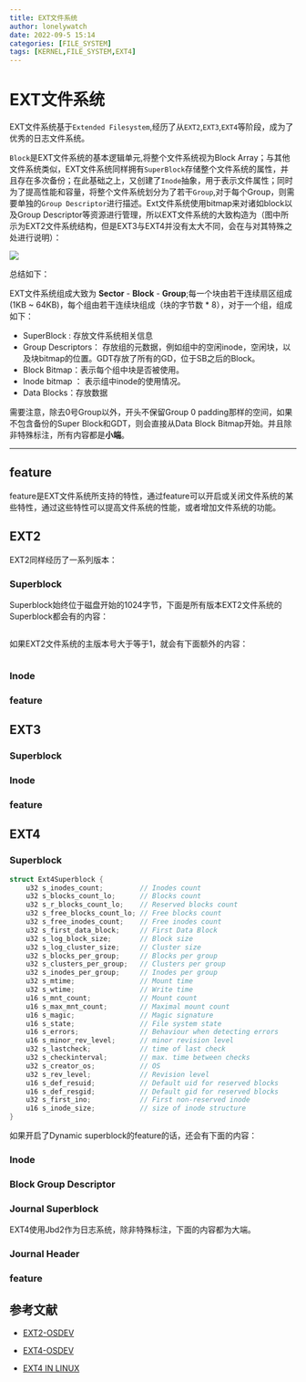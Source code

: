 ```yaml
---
title: EXT文件系统
author: lonelywatch
date: 2022-09-5 15:14
categories: [FILE_SYSTEM]
tags: [KERNEL,FILE_SYSTEM,EXT4] 
---
```


# EXT文件系统

EXT文件系统基于`Extended Filesystem`,经历了从`EXT2`,`EXT3`,`EXT4`等阶段，成为了优秀的日志文件系统。

`Block`是EXT文件系统的基本逻辑单元,将整个文件系统视为Block Array；与其他文件系统类似，EXT文件系统同样拥有`SuperBlock`存储整个文件系统的属性，并且存在多次备份；在此基础之上，又创建了`Inode`抽象，用于表示文件属性；同时为了提高性能和容量，将整个文件系统划分为了若干`Group`,对于每个Group，则需要单独的`Group Descriptor`进行描述。Ext文件系统使用bitmap来对诸如block以及Group Descriptor等资源进行管理，所以EXT文件系统的大致构造为（图中所示为EXT2文件系统结构，但是EXT3与EXT4并没有太大不同，会在[](#EXT3)与[](#EXT4)对其特殊之处进行说明）：

![](https://lonelywatch-1306651324.cos.ap-beijing.myqcloud.com/lab5_ext2.png)

总结如下：

EXT文件系统组成大致为 **Sector** - **Block** - **Group**;每一个块由若干连续扇区组成 (1KB ~ 64KB)，每个组由若干连续块组成（块的字节数 * 8），对于一个组，组成如下：

- SuperBlock : 存放文件系统相关信息
- Group Descriptors： 存放组的元数据，例如组中的空闲inode，空闲块，以及块bitmap的位置。GDT存放了所有的GD，位于SB之后的Block。
- Block Bitmap：表示每个组中块是否被使用。
- Inode bitmap ： 表示组中inode的使用情况。
- Data Blocks：存放数据

需要注意，除去0号Group以外，开头不保留Group 0 padding那样的空间，如果不包含备份的Super Block和GDT，则会直接从Data Block Bitmap开始。并且除非特殊标注，所有内容都是**小端**。

---

## feature

feature是EXT文件系统所支持的特性，通过feature可以开启或关闭文件系统的某些特性，通过这些特性可以提高文件系统的性能，或者增加文件系统的功能。

## EXT2 

EXT2同样经历了一系列版本：

### Superblock

Superblock始终位于磁盘开始的1024字节，下面是所有版本EXT2文件系统的Superblock都会有的内容：

```c


```

如果EXT2文件系统的主版本号大于等于1，就会有下面额外的内容：

```c


```



### Inode


### feature


## EXT3

### Superblock

### Inode

### feature


## EXT4

### Superblock

```c
struct Ext4Superblock {
    u32 s_inodes_count;         // Inodes count
    u32 s_blocks_count_lo;      // Blocks count
    u32 s_r_blocks_count_lo;    // Reserved blocks count
    u32 s_free_blocks_count_lo; // Free blocks count
    u32 s_free_inodes_count;    // Free inodes count
    u32 s_first_data_block;     // First Data Block
    u32 s_log_block_size;       // Block size
    u32 s_log_cluster_size;     // Cluster size
    u32 s_blocks_per_group;     // Blocks per group
    u32 s_clusters_per_group;   // Clusters per group
    u32 s_inodes_per_group;     // Inodes per group
    u32 s_mtime;                // Mount time
    u32 s_wtime;                // Write time
    u16 s_mnt_count;            // Mount count
    u16 s_max_mnt_count;        // Maximal mount count
    u16 s_magic;                // Magic signature
    u16 s_state;                // File system state
    u16 s_errors;               // Behaviour when detecting errors
    u16 s_minor_rev_level;      // minor revision level
    u32 s_lastcheck;            // time of last check
    u32 s_checkinterval;        // max. time between checks
    u32 s_creator_os;           // OS
    u32 s_rev_level;            // Revision level
    u16 s_def_resuid;           // Default uid for reserved blocks
    u16 s_def_resgid;           // Default gid for reserved blocks
    u32 s_first_ino;            // First non-reserved inode
    u16 s_inode_size;           // size of inode structure
}
```
如果开启了Dynamic superblock的feature的话，还会有下面的内容：


### Inode 

### Block Group Descriptor

### Journal Superblock

EXT4使用Jbd2作为日志系统，除非特殊标注，下面的内容都为大端。




### Journal Header


### feature

## 参考文献

- [EXT2-OSDEV](https://wiki.osdev.org/Ext2#Block_Group_Descriptor_Table)

- [EXT4-OSDEV](https://wiki.osdev.org/Ext4#Basic_Concepts)

- [EXT4 IN LINUX](https://github.com/torvalds/linux/blob/master/fs/ext4/ext4.h#L123)

